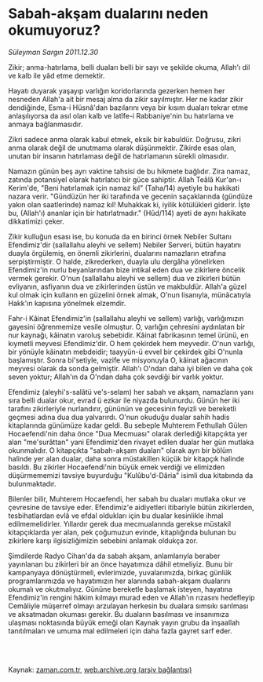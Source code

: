 # Sabah-akşam dualarını neden okumuyoruz?

*Süleyman Sargın 2011.12.30*

<td class="columnist-detail">
<p>Zikir; anma-hatırlama, belli duaları belli bir sayı ve şekilde okuma, Allah'ı dil ve kalb ile yâd etme demektir.</p>
<p>
<div id="haberMetinDiv">
<p>Hayatı duyarak yaşayıp varlığın koridorlarında gezerken hemen her nesneden Allah'a ait bir mesaj alma da zikir sayılmıştır. Her ne kadar zikir dendiğinde, Esma-i Hüsnâ'dan bazılarını veya bir kısım duaları tekrar etme anlaşılıyorsa da asıl olan kalb ve latîfe-i Rabbaniye'nin bu hatırlama ve anmaya bağlanmasıdır.
<p>Zikri sadece anma olarak kabul etmek, eksik bir kabuldür. Doğrusu, zikri anma olarak değil de unutmama olarak düşünmektir. Zikirde esas olan, unutan bir insanın hatırlaması değil de hatırlamanın sürekli olmasıdır.
<p>Namazın günün beş ayrı vaktine tahsisi de bu hikmete bağlıdır. Zira namaz, zatında potansiyel olarak hatırlatıcı bir güce sahiptir. Allah Teâlâ Kur'an-ı Kerim'de, "Beni hatırlamak için namaz kıl" (Taha/14) ayetiyle bu hakikati nazara verir. "Gündüzün her iki tarafında ve gecenin saçaklarında (gündüze yakın olan saatlerinde) namaz kıl! Muhakkak ki, iyilik kötülükleri giderir. İşte bu, (Allah'ı) ananlar için bir hatırlatmadır." (Hûd/114) ayeti de aynı hakikate dikkatimizi çeker.
<p>Zikir kulluğun esası ise, bu konuda da en birinci örnek Nebiler Sultanı Efendimiz'dir (sallallahu aleyhi ve sellem) Nebiler Serveri, bütün hayatını duayla örgülemiş, en önemli zikirlerini, dualarını namazların etrafına serpiştirmiştir. O halde, zikrederken, duayla ulu dergâha yönelirken Efendimiz'in nurlu beyanlarından bize intikal eden dua ve zikirlere öncelik vermek gerekir. O'nun (sallallahu aleyhi ve sellem) dua ve zikirleri bütün evliyanın, asfiyanın dua ve zikirlerinden üstün ve makbuldür. Allah'a güzel kul olmak için kulların en güzelini örnek almak, O'nun lisanıyla, münâcatıyla Hakk'ın kapısına yönelmek elzemdir.
<p>Fahr-i Kâinat Efendimiz'in (sallallahu aleyhi ve sellem) varlığı, varlığımızın gayesini öğrenmemize vesile olmuştur. O, varlığın çehresini aydınlatan bir nur kaynağı, kâinatın varoluş sebebidir. Kâinat fabrikasının temel ürünü, en kıymetli meyvesi Efendimiz'dir. O hem çekirdek hem meyvedir. O'nun varlığı, bir yönüyle kâinatın mebdeidir; taayyün-ü evvel bir çekirdek gibi O'nunla başlamıştır. Sonra bi'setiyle, vazife ve misyonuyla O, kâinat ağacının meyvesi olarak da sonda gelmiştir. Allah'ı O'ndan daha iyi bilen ve daha çok seven yoktur; Allah'ın da O'ndan daha çok sevdiği bir varlık yoktur.
<p>Efendimiz (aleyhi's-salâtü ve's-selam) her sabah ve akşam, namazların yanı sıra belli dualar okur, evrad ü ezkar ile niyazda bulunurdu. Günün her iki tarafını zikirleriyle nurlandırır, gününün ve gecesinin feyizli ve bereketli geçmesi adına dua dua yalvarırdı. O'nun okuduğu dualar sahih hadis kitaplarında günümüze kadar geldi. Bu sebeple Muhterem Fethullah Gülen Hocaefendi'nin daha önce "Dua Mecmuası" olarak derlediği kitapçıkta yer alan "me'surâttan" yani Efendimiz'den rivayet edilen dualar her gün mutlaka okunmalıdır. O kitapçıkta "sabah-akşam duaları" olarak ayrı bir bölüm halinde yer alan dualar, daha sonra müstakillen küçük bir kitapçık halinde basıldı. Bu zikirler Hocaefendi'nin büyük emek verdiği ve elimizden düşürmememizi tavsiye buyurduğu "Kulûbu'd-Dâria" isimli dua kitabında da bulunmaktadır.
<p>Bilenler bilir, Muhterem Hocaefendi, her sabah bu duaları mutlaka okur ve çevresine de tavsiye eder. Efendimiz'e aidiyetleri itibariyle bütün zikirlerden, tesbihatlardan evlâ ve efdal oldukları için bu dualar kesinlikle ihmal edilmemelidirler. Yıllardır gerek dua mecmualarında gerekse müstakil kitapçıklarda yer alan, pek çoğumuzun evinde, kitaplığında bulunan bu zikirlere karşı ilgisizliğimizin sebebini anlamak oldukça zor.
<p>Şimdilerde Radyo Cihan'da da sabah akşam, anlamlarıyla beraber yayınlanan bu zikirleri bir an önce hayatımıza dâhil etmeliyiz. Bunu bir kampanyaya dönüştürmeli, evlerimizde, yuvalarımızda, birkaç günlük programlarımızda ve hayatımızın her alanında sabah-akşam dualarını okumalı ve okutmalıyız. Gününe bereketle başlamak isteyen, hayatına Efendimiz'in rengini hâkim kılmayı murad eden ve Allah'ın rızasını hedefleyip Cemâliyle müşerref olmayı arzulayan herkesin bu dualara sımsıkı sarılması ve aksatmadan okuması gerekir. Bu duaların basılması ve insanımıza ulaşması noktasında büyük emeği olan Kaynak yayın grubu da inşaallah tanıtılmaları ve umuma mal edilmeleri için daha fazla gayret sarf eder. </p></p></p></p></p></p></p></p></div>
</p>


<p><br>
		 </br></p></td>

Kaynak: [zaman.com.tr](http://zaman.com.tr/yazar.do?yazino=1221519), [web.archive.org (arşiv bağlantısı)](http://web.archive.org/web/20120124023406/http://www.zaman.com.tr:80/yazar.do?yazino=1221519)
